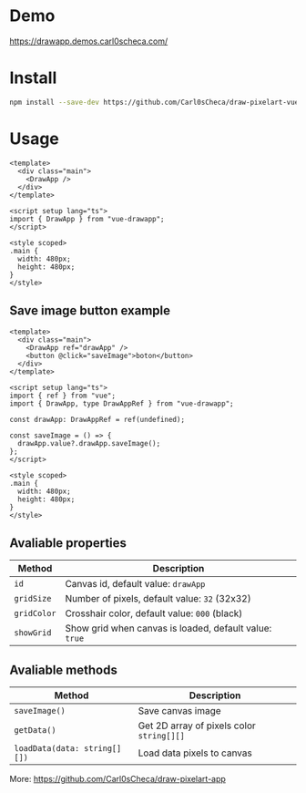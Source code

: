 # Demo

https://drawapp.demos.carl0scheca.com/

# Install

```bash
npm install --save-dev https://github.com/Carl0sCheca/draw-pixelart-vue-component
```

# Usage

```vue
<template>
  <div class="main">
    <DrawApp />
  </div>
</template>

<script setup lang="ts">
import { DrawApp } from "vue-drawapp";
</script>

<style scoped>
.main {
  width: 480px;
  height: 480px;
}
</style>
```

## Save image button example

```vue
<template>
  <div class="main">
    <DrawApp ref="drawApp" />
    <button @click="saveImage">boton</button>
  </div>
</template>

<script setup lang="ts">
import { ref } from "vue";
import { DrawApp, type DrawAppRef } from "vue-drawapp";

const drawApp: DrawAppRef = ref(undefined);

const saveImage = () => {
  drawApp.value?.drawApp.saveImage();
};
</script>

<style scoped>
.main {
  width: 480px;
  height: 480px;
}
</style>
```

## Avaliable properties

| Method      | Description                                            |
| ----------- | ------------------------------------------------------ |
| `id`        | Canvas id, default value: `drawApp`                    |
| `gridSize`  | Number of pixels, default value: `32` (32x32)          |
| `gridColor` | Crosshair color, default value: `000` (black)          |
| `showGrid`  | Show grid when canvas is loaded, default value: `true` |

## Avaliable methods

| Method                       | Description                               |
| ---------------------------- | ----------------------------------------- |
| `saveImage()`                | Save canvas image                         |
| `getData()`                  | Get 2D array of pixels color `string[][]` |
| `loadData(data: string[][])` | Load data pixels to canvas                |

More: https://github.com/Carl0sCheca/draw-pixelart-app

